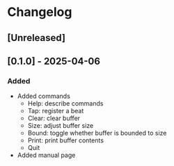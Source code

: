 # Changelog

## [Unreleased]

## [0.1.0] - 2025-04-06
### Added
- Added commands
  - Help: describe commands
  - Tap: register a beat
  - Clear: clear buffer
  - Size: adjust buffer size
  - Bound: toggle whether buffer is bounded to size
  - Print: print buffer contents
  - Quit
- Added manual page
